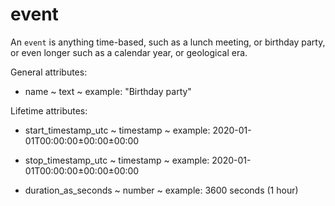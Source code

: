 # event

An `event` is anything time-based, such as a lunch meeting, or birthday party, or even longer such as a calendar year, or geological era.

General attributes:

* name ~ text ~ example: "Birthday party"

Lifetime attributes:

* start_timestamp_utc ~ timestamp ~ example: 2020-01-01T00:00:00±00:00±00:00

* stop_timestamp_utc ~ timestamp ~ example: 2020-01-01T00:00:00±00:00±00:00

* duration_as_seconds ~ number ~ example: 3600 seconds (1 hour)

